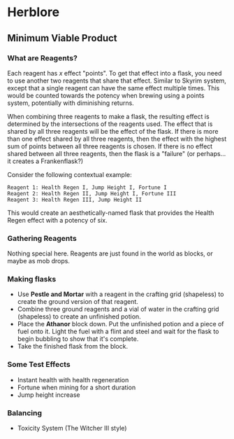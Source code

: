 # Herblore

## Minimum Viable Product

### What are Reagents?

Each reagent has *x* effect "points". To get that effect into a flask, you need to use another two reagents that share that effect. Similar to Skyrim system, except that a single reagent can have the same effect multiple times. This would be counted towards the potency when brewing using a points system, potentially with diminishing returns.

When combining three reagents to make a flask, the resulting effect is determined by the intersections of the reagents used. The effect that is shared by all three reagents will be the effect of the flask. If there is more than one effect shared by all three reagents, then the effect with the highest sum of points between all three reagents is chosen. If there is no effect shared between all three reagents, then the flask is a "failure" (or perhaps... it creates a Frankenflask?)

Consider the following contextual example:

```
Reagent 1: Health Regen I, Jump Height I, Fortune I
Reagent 2: Health Regen II, Jump Height I, Fortune III
Reagent 3: Health Regen III, Jump Height II
```

This would create an aesthetically-named flask that provides the Health Regen effect with a potency of six.

### Gathering Reagents

Nothing special here. Reagents are just found in the world as blocks, or maybe as mob drops.

### Making flasks

* Use **Pestle and Mortar** with a reagent in the crafting grid (shapeless) to create the ground version of that reagent.
* Combine three ground reagents and a vial of water in the crafting grid (shapeless) to create an unfinished potion.
* Place the **Athanor** block down. Put the unfinished potion and a piece of fuel onto it. Light the fuel with a flint and steel and wait for the flask to begin bubbling to show that it's complete.
* Take the finished flask from the block.

### Some Test Effects

* Instant health with health regeneration
* Fortune when mining for a short duration
* Jump height increase

### Balancing

* Toxicity System (The Witcher III style)

